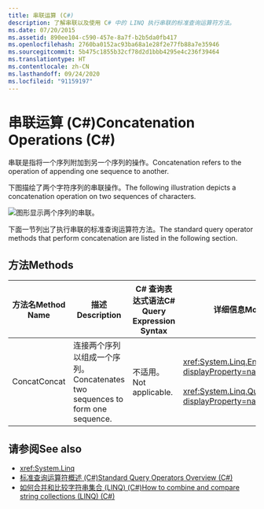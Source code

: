 ```yaml
---
title: 串联运算 (C#)
description: 了解串联以及使用 C# 中的 LINQ 执行串联的标准查询运算符方法。
ms.date: 07/20/2015
ms.assetid: 890ee104-c590-457e-8a7f-b2b5da0fb417
ms.openlocfilehash: 2760ba0152ac93ba68a1e28f2e77fb88a7e35946
ms.sourcegitcommit: 5b475c1855b32cf78d2d1bbb4295e4c236f39464
ms.translationtype: HT
ms.contentlocale: zh-CN
ms.lasthandoff: 09/24/2020
ms.locfileid: "91159197"
---
```

# <a name="concatenation-operations-c"></a><span data-ttu-id="ba8d7-103">串联运算 (C#)</span><span class="sxs-lookup"><span data-stu-id="ba8d7-103">Concatenation Operations (C#)</span></span>

<span data-ttu-id="ba8d7-104">串联是指将一个序列附加到另一个序列的操作。</span><span class="sxs-lookup"><span data-stu-id="ba8d7-104">Concatenation refers to the operation of appending one sequence to another.</span></span>  
  
 <span data-ttu-id="ba8d7-105">下图描绘了两个字符序列的串联操作。</span><span class="sxs-lookup"><span data-stu-id="ba8d7-105">The following illustration depicts a concatenation operation on two sequences of characters.</span></span>  
  
 ![图形显示两个序列的串联。](./media/concatenation-operations/concatenation-two-sequences.png)  
  
 <span data-ttu-id="ba8d7-107">下面一节列出了执行串联的标准查询运算符方法。</span><span class="sxs-lookup"><span data-stu-id="ba8d7-107">The standard query operator methods that perform concatenation are listed in the following section.</span></span>  
  
## <a name="methods"></a><span data-ttu-id="ba8d7-108">方法</span><span class="sxs-lookup"><span data-stu-id="ba8d7-108">Methods</span></span>  
  
|<span data-ttu-id="ba8d7-109">方法名</span><span class="sxs-lookup"><span data-stu-id="ba8d7-109">Method Name</span></span>|<span data-ttu-id="ba8d7-110">描述</span><span class="sxs-lookup"><span data-stu-id="ba8d7-110">Description</span></span>|<span data-ttu-id="ba8d7-111">C# 查询表达式语法</span><span class="sxs-lookup"><span data-stu-id="ba8d7-111">C# Query Expression Syntax</span></span>|<span data-ttu-id="ba8d7-112">详细信息</span><span class="sxs-lookup"><span data-stu-id="ba8d7-112">More Information</span></span>|  
|-----------------|-----------------|---------------------------------|----------------------|  
|<span data-ttu-id="ba8d7-113">Concat</span><span class="sxs-lookup"><span data-stu-id="ba8d7-113">Concat</span></span>|<span data-ttu-id="ba8d7-114">连接两个序列以组成一个序列。</span><span class="sxs-lookup"><span data-stu-id="ba8d7-114">Concatenates two sequences to form one sequence.</span></span>|<span data-ttu-id="ba8d7-115">不适用。</span><span class="sxs-lookup"><span data-stu-id="ba8d7-115">Not applicable.</span></span>|<xref:System.Linq.Enumerable.Concat%2A?displayProperty=nameWithType><br /><br /> <xref:System.Linq.Queryable.Concat%2A?displayProperty=nameWithType>|  
  
## <a name="see-also"></a><span data-ttu-id="ba8d7-116">请参阅</span><span class="sxs-lookup"><span data-stu-id="ba8d7-116">See also</span></span>

- <xref:System.Linq>
- [<span data-ttu-id="ba8d7-117">标准查询运算符概述 (C#)</span><span class="sxs-lookup"><span data-stu-id="ba8d7-117">Standard Query Operators Overview (C#)</span></span>](./standard-query-operators-overview.md)
- [<span data-ttu-id="ba8d7-118">如何合并和比较字符串集合 (LINQ) (C#)</span><span class="sxs-lookup"><span data-stu-id="ba8d7-118">How to combine and compare string collections (LINQ) (C#)</span></span>](./how-to-combine-and-compare-string-collections-linq.md)
